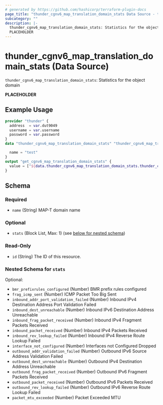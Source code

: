 ```yaml
---
# generated by https://github.com/hashicorp/terraform-plugin-docs
page_title: "thunder_cgnv6_map_translation_domain_stats Data Source - terraform-provider-thunder"
subcategory: ""
description: |-
  thunder_cgnv6_map_translation_domain_stats: Statistics for the object domain
  PLACEHOLDER
---
```


# thunder_cgnv6_map_translation_domain_stats (Data Source)

`thunder_cgnv6_map_translation_domain_stats`: Statistics for the object domain

__PLACEHOLDER__

## Example Usage

```terraform
provider "thunder" {
  address  = var.dut9049
  username = var.username
  password = var.password
}
data "thunder_cgnv6_map_translation_domain_stats" "thunder_cgnv6_map_translation_domain_stats" {

  name = "test"
}
output "get_cgnv6_map_translation_domain_stats" {
  value = ["${data.thunder_cgnv6_map_translation_domain_stats.thunder_cgnv6_map_translation_domain_stats}"]
}
```

<!-- schema generated by tfplugindocs -->
## Schema

### Required

- `name` (String) MAP-T domain name

### Optional

- `stats` (Block List, Max: 1) (see [below for nested schema](#nestedblock--stats))

### Read-Only

- `id` (String) The ID of this resource.

<a id="nestedblock--stats"></a>
### Nested Schema for `stats`

Optional:

- `bmr_prefixrules_configured` (Number) BMR prefix rules configured
- `frag_icmp_sent` (Number) ICMP Packet Too Big Sent
- `inbound_addr_port_validation_failed` (Number) Inbound IPv4 Destination Address Port Validation Failed
- `inbound_dest_unreachable` (Number) Inbound IPv6 Destination Address Unreachable
- `inbound_frag_packet_received` (Number) Inbound IPv4 Fragment Packets Received
- `inbound_packet_received` (Number) Inbound IPv4 Packets Received
- `inbound_rev_lookup_failed` (Number) Inbound IPv4 Reverse Route Lookup Failed
- `interface_not_configured` (Number) Interfaces not Configured Dropped
- `outbound_addr_validation_failed` (Number) Outbound IPv6 Source Address Validation Failed
- `outbound_dest_unreachable` (Number) Outbound IPv4 Destination Address Unreachable
- `outbound_frag_packet_received` (Number) Outbound IPv6 Fragment Packets Received
- `outbound_packet_received` (Number) Outbound IPv6 Packets Received
- `outbound_rev_lookup_failed` (Number) Outbound IPv6 Reverse Route Lookup Failed
- `packet_mtu_exceeded` (Number) Packet Exceeded MTU


